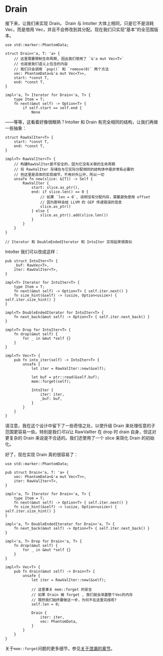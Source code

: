# Drain

接下来，让我们来实现 Drain。 Drain 与 IntoIter 大体上相同，只是它不是消耗 Vec，而是借用 Vec，并且不会修改到其分配。现在我们只实现“基本”的全范围版本。

<!-- ignore: simplified code -->
```rust,ignore
use std::marker::PhantomData;

struct Drain<'a, T: 'a> {
    // 这里需要限制生命周期, 因此我们使用了 `&'a mut Vec<T>`
    // 也就是我们语义上包含的内容
    // 我们只会调用 `pop()` 和 `remove(0)` 两个方法
    vec: PhantomData<&'a mut Vec<T>>,
    start: *const T,
    end: *const T,
}

impl<'a, T> Iterator for Drain<'a, T> {
    type Item = T;
    fn next(&mut self) -> Option<T> {
        if self.start == self.end {
            None
```

——等等，这看着好像很眼熟？IntoIter 和 Drain 有完全相同的结构，让我们再做一些抽象：

<!-- ignore: simplified code -->
```rust,ignore
struct RawValIter<T> {
    start: *const T,
    end: *const T,
}

impl<T> RawValIter<T> {
    // 构建RawValIter是不安全的，因为它没有关联的生命周期
    // 将 RawValIter 存储在与它实际分配相同的结构体中是非常有必要的
    // 但这里是具体的实现细节，不用对外公开，所以一切
    unsafe fn new(slice: &[T]) -> Self {
        RawValIter {
            start: slice.as_ptr(),
            end: if slice.len() == 0 {
                // 如果 `len = 0`, 说明没有分配内存，需要避免使用 offset
                // 因为那样会给 LLVM 的 GEP 传递错误的信息
                slice.as_ptr()
            } else {
                slice.as_ptr().add(slice.len())
            }
        }
    }
}

// Iterator 和 DoubleEndedIterator 和 IntoIter 实现起来很类似
```

IntoIter 我们可以改成这样：

<!-- ignore: simplified code -->
```rust,ignore
pub struct IntoIter<T> {
    _buf: RawVec<T>,
    iter: RawValIter<T>,
}

impl<T> Iterator for IntoIter<T> {
    type Item = T;
    fn next(&mut self) -> Option<T> { self.iter.next() }
    fn size_hint(&self) -> (usize, Option<usize>) { self.iter.size_hint() }
}

impl<T> DoubleEndedIterator for IntoIter<T> {
    fn next_back(&mut self) -> Option<T> { self.iter.next_back() }
}

impl<T> Drop for IntoIter<T> {
    fn drop(&mut self) {
        for _ in &mut *self {}
    }
}

impl<T> Vec<T> {
    pub fn into_iter(self) -> IntoIter<T> {
        unsafe {
            let iter = RawValIter::new(&self);

            let buf = ptr::read(&self.buf);
            mem::forget(self);

            IntoIter {
                iter: iter,
                _buf: buf,
            }
        }
    }
}
```

请注意，我在这个设计中留下了一些奇怪之处，以使升级 Drain 来处理任意的子范围更容易一些。特别是我们*可以*让 RawValIter 在 drop 时 drain 自身，但这对更复杂的 Drain 来说是不合适的。我们还使用了一个 slice 来简化 Drain 的初始化。

好了，现在实现 Drain 真的很容易了：

<!-- ignore: simplified code -->
```rust,ignore
use std::marker::PhantomData;

pub struct Drain<'a, T: 'a> {
    vec: PhantomData<&'a mut Vec<T>>,
    iter: RawValIter<T>,
}

impl<'a, T> Iterator for Drain<'a, T> {
    type Item = T;
    fn next(&mut self) -> Option<T> { self.iter.next() }
    fn size_hint(&self) -> (usize, Option<usize>) { self.iter.size_hint() }
}

impl<'a, T> DoubleEndedIterator for Drain<'a, T> {
    fn next_back(&mut self) -> Option<T> { self.iter.next_back() }
}

impl<'a, T> Drop for Drain<'a, T> {
    fn drop(&mut self) {
        for _ in &mut *self {}
    }
}

impl<T> Vec<T> {
    pub fn drain(&mut self) -> Drain<T> {
        unsafe {
            let iter = RawValIter::new(&self);

            // 这里事关 mem::forget 的安全
            // 如果 Drain 被 forget , 我们就会泄露整个Vec的内存
            // 既然我们始终要做这一步，为何不在这里完成呢?
            self.len = 0;

            Drain {
                iter: iter,
                vec: PhantomData,
            }
        }
    }
}
```

关于`mem::forget`问题的更多细节，参见[关于泄漏的章节][leaks]。

[leaks]: ../leaking.html
